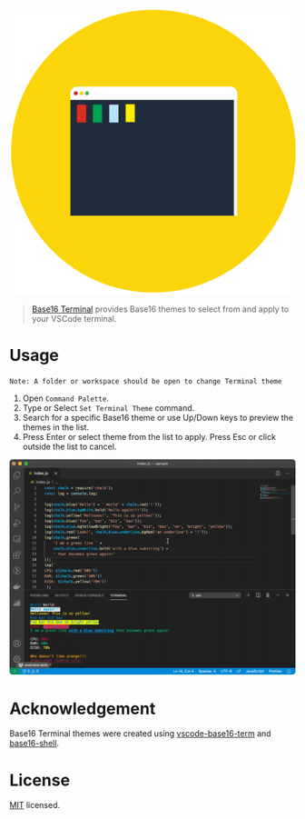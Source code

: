 <p align="center">
  <img src="https://raw.githubusercontent.com/piyush-bhatt/vscode-base16-terminal/main/media/icon/icon.png" alt="Base16 Terminal Logo" /></a>
</p>

> [Base16 Terminal](https://marketplace.visualstudio.com/items?itemName=piyush-bhatt.base16-terminal) provides Base16 themes to select from and apply to your VSCode terminal.

# Usage

`Note: A folder or workspace should be open to change Terminal theme`

1. Open `Command Palette`.
2. Type or Select `Set Terminal Theme` command.
3. Search for a specific Base16 theme or use Up/Down keys to preview the themes in the list.
4. Press Enter or select theme from the list to apply. Press Esc or click outside the list to cancel.

<p align="center">
  <img src="https://raw.githubusercontent.com/piyush-bhatt/vscode-base16-terminal/main/media/readme/Set_Terminal_Theme.gif" alt="Set Terminal Theme" />
</p>

# Acknowledgement

Base16 Terminal themes were created using [vscode-base16-term](https://github.com/Glitchbone/vscode-base16-term) and [base16-shell](https://github.com/chriskempson/base16-shell).

# License

[MIT](https://raw.githubusercontent.com/piyush-bhatt/vscode-base16-terminal/main/LICENSE) licensed.
